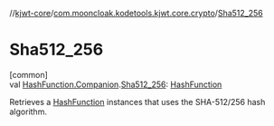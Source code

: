 //[kjwt-core](../../index.md)/[com.mooncloak.kodetools.kjwt.core.crypto](index.md)/[Sha512_256](-sha512_256.md)

# Sha512_256

[common]\
val [HashFunction.Companion](-hash-function/-companion/index.md).[Sha512_256](-sha512_256.md): [HashFunction](-hash-function/index.md)

Retrieves a [HashFunction](-hash-function/index.md) instances that uses the SHA-512/256 hash algorithm.
